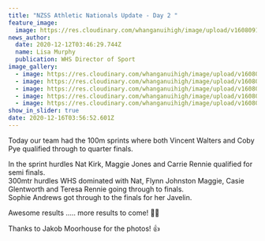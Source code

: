 ```yaml
---
title: "NZSS Athletic Nationals Update - Day 2 "
feature_image:
  image: https://res.cloudinary.com/whanganuihigh/image/upload/v1608091363/130285039_1759197487562683_1944987008209160840_o.jpg
news_author:
  date: 2020-12-12T03:46:29.744Z
  name: Lisa Murphy
  publication: WHS Director of Sport
image_gallery:
  - image: https://res.cloudinary.com/whanganuihigh/image/upload/v1608091393/130813927_1759197507562681_5069730172207199729_o.jpg
  - image: https://res.cloudinary.com/whanganuihigh/image/upload/v1608091455/News/130191198_1759197500896015_6278565648685086538_o.jpg
  - image: https://res.cloudinary.com/whanganuihigh/image/upload/v1608091511/News/130512314_1759197517562680_2976596110164690597_o.jpg
  - image: https://res.cloudinary.com/whanganuihigh/image/upload/v1608091533/News/130251868_1759197514229347_1743906616514063016_o.jpg
  - image: https://res.cloudinary.com/whanganuihigh/image/upload/v1608091548/News/130288195_1759197527562679_3503698641324490441_o.jpg
show_in_slider: true
date: 2020-12-16T03:56:52.601Z
---
```

Today our team had the 100m sprints where both Vincent Walters and Coby Pye qualified through to quarter finals.  

In the sprint hurdles Nat Kirk, Maggie Jones and Carrie Rennie qualified for semi finals.  
300mtr hurdles WHS dominated with Nat, Flynn Johnston Maggie, Casie Glentworth and Teresa Rennie going through to finals.  
Sophie Andrews got through to the finals for her Javelin.  

Awesome results ..... more results to come! 💚💛  

Thanks to Jakob Moorhouse for the photos! 👍